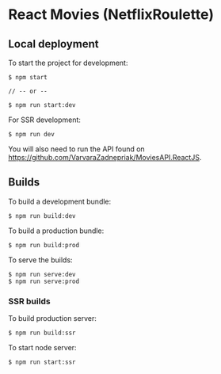 # React Movies (NetflixRoulette)

## Local deployment

To start the project for development:

```
$ npm start

// -- or --

$ npm run start:dev
```

For SSR development:

```
$ npm run dev
```

You will also need to run the API found on https://github.com/VarvaraZadnepriak/MoviesAPI.ReactJS.

## Builds

To build a development bundle:

```
$ npm run build:dev
```

To build a production bundle:

```
$ npm run build:prod
```

To serve the builds:

```
$ npm run serve:dev
$ npm run serve:prod
```

### SSR builds

To build production server:

```
$ npm run build:ssr
```

To start node server:

```
$ npm run start:ssr
```
